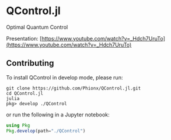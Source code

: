 # QControl.jl
Optimal Quantum Control

Presentation: [https://www.youtube.com/watch?v=_Hdch7UruTo](https://www.youtube.com/watch?v=_Hdch7UruTo)

## Contributing

To install QControl in develop mode, please run:

```shell
git clone https://github.com/Phionx/QControl.jl.git
cd QControl.jl
julia
pkg> develop ./QControl
```

or run the following in a Jupyter notebook:
```julia
using Pkg
Pkg.develop(path="./QControl")
```

